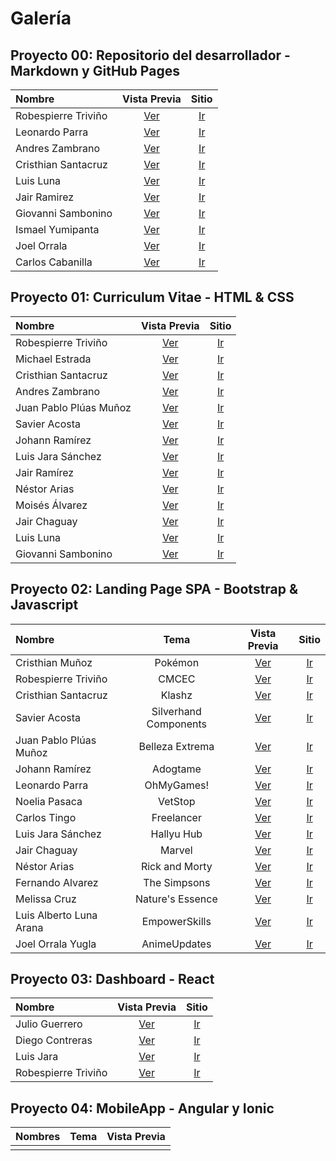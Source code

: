 # Galería

## Proyecto 00: Repositorio del desarrollador - Markdown y GitHub Pages

| Nombre | Vista  Previa | Sitio |
| :----  | :----------: | :---: |
| Robespierre Triviño       | [Ver](imagenes_repositorio/robespierre_trivino.png)  | [Ir](https://robtrivi.github.io/robtrivi/)      				|
| Leonardo Parra       		| [Ver](imagenes_repositorio/leonardo_parra.png)       | [Ir](https://leoparra03.github.io/LeoParra03/)      			|
| Andres Zambrano      		| [Ver](imagenes_repositorio/andres_zambrano.png)      | [Ir](https://ajzambra.github.io/ajzambra/)      				|
| Cristhian Santacruz       | [Ver](imagenes_repositorio/christian_santacruz.png)  | [Ir](https://cristhiansantacruz.github.io/CristhianSantacruz/) |
| Luis Luna       | [Ver](imagenes_repositorio/luis_luna.png)  | [Ir](https://luisluna2307.github.io/luisluna2307/) |
| Jair Ramirez       | [Ver](imagenes_repositorio/jair_ramirez.png)  | [Ir](https://jairrami06.github.io/jairrami06/) |
| Giovanni Sambonino       | [Ver](imagenes_repositorio/giovanni_sambonino.png)  | [Ir](https://giovannisambonino.github.io/GiovanniSambonino/) |
| Ismael Yumipanta       | [Ver](imagenes_repositorio/ismael_yumipanta.png)  | [Ir](https://ismaelyumi.github.io/IsmaelYumi/) |
| Joel Orrala       | [Ver](imagenes_repositorio/joel_orrala.png)  | [Ir](https://joelorrala.github.io/JoelOrrala/) |
| Carlos Cabanilla       | [Ver](imagenes_repositorio/carlos_cabanilla.png)  | [Ir](https://carloscabani.github.io/carloscabani/) |

## Proyecto 01: Curriculum Vitae - HTML & CSS

| Nombre | Vista  Previa | Sitio |
| :----  | :----------: | :---: |
| Robespierre Triviño | [Ver](imagenes_curriculum/robtrivi.github.io.png) | [Ir](https://robtrivi.github.io/curriculum/) |
| Michael Estrada | [Ver](imagenes_curriculum/bryanestrada003.github.io.png) | [Ir](https://bryanestrada003.github.io/curriculum/) |
| Cristhian Santacruz | [Ver](imagenes_curriculum/cristhiansantacruz.github.io.png) | [Ir](https://cristhiansantacruz.github.io/curriculum-cristhian/) |
| Andres Zambrano | [Ver](imagenes_curriculum/ajzambra.github.io.png) | [Ir](https://ajzambra.github.io/CurriculumHTML/) |
| Juan Pablo Plúas Muñoz | [Ver](imagenes_curriculum/jppluas.github.io.png) | [Ir](https://jppluas.github.io/curriculum/) |
| Savier Acosta | [Ver](imagenes_curriculum/savier018.github.io.png) | [Ir](https://savier018.github.io/curriculum/) |
| Johann Ramírez | [Ver](imagenes_curriculum/johrespi.github.io.png) | [Ir](https://johrespi.github.io/Curriculum/) |
| Luis Jara Sánchez | [Ver](imagenes_curriculum/luisenjs.github.io.png) | [Ir](https://luisenjs.github.io/curriculum/) |
| Jair Ramírez | [Ver](imagenes_curriculum/jairrami06.github.io.png) | [Ir](https://jairrami06.github.io/curriculum/) |
| Néstor Arias | [Ver](imagenes_curriculum/niariasve.github.io.png) | [Ir](https://niariasve.github.io/CurriculumVitae/) |
| Moisés Álvarez| [Ver](imagenes_curriculum/mfalvarezd.github.io.png) | [Ir](https://mfalvarezd.github.io/curriculum/) |
| Jair Chaguay | [Ver](imagenes_curriculum/jair-chaguay.github.io.png) | [Ir](https://jair-chaguay.github.io/CurriculumVitae/) |
| Luis Luna | [Ver](imagenes_curriculum/luisluna2307.github.io.png) | [Ir](https://luisluna2307.github.io/curriculum/) |
| Giovanni Sambonino | [Ver](imagenes_curriculum/giovannisambonino.github.io.png) | [Ir](https://giovannisambonino.github.io/curriculum/) |

## Proyecto 02: Landing Page SPA - Bootstrap & Javascript

| Nombre |  Tema  | Vista  Previa | Sitio |
| :----  | :----: | :----------: | :---: |
| Cristhian Muñoz | Pokémon | [Ver](imagenes_landing/cjmunozy.github.io.png) | [Ir](https://cjmunozy.github.io/landing/) |
| Robespierre Triviño | CMCEC | [Ver](imagenes_landing/robtrivi.github.io.png) | [Ir](https://robtrivi.github.io/landing/index.html) |
| Cristhian Santacruz | Klashz | [Ver](imagenes_landing/cristhiansantacruz.github.io.png) | [Ir](https://cristhiansantacruz.github.io/landing/index.html) |
| Savier Acosta | Silverhand Components | [Ver](imagenes_landing/savier018.github.io.png) | [Ir](https://savier018.github.io/landing-page/) |
| Juan Pablo Plúas Muñoz | Belleza Extrema | [Ver](imagenes_landing/jppluas.github.io.png) | [Ir](https://jppluas.github.io/landing/) |
| Johann Ramírez | Adogtame | [Ver](imagenes_landing/johrespi.github.io.png) | [Ir](https://johrespi.github.io/landing/) |
| Leonardo Parra | OhMyGames! | [Ver](imagenes_landing/leoparra03.github.io.png) | [Ir](https://leoparra03.github.io/landing/) |
| Noelia Pasaca | VetStop | [Ver](imagenes_landing/noeliapasaca.github.io.png) | [Ir](https://noeliapasaca.github.io/landing/) |
| Carlos Tingo | Freelancer | [Ver](imagenes_landing/tingocarlos08.github.io.png) | [Ir](https://tingocarlos08.github.io/landing/) |
| Luis Jara Sánchez | Hallyu Hub | [Ver](imagenes_landing/luisenjs.github.io.png) | [Ir](https://luisenjs.github.io/landing/) |
| Jair Chaguay | Marvel | [Ver](imagenes_landing/jair-chaguay.github.io.png) | [Ir](https://jair-chaguay.github.io/landing_Page/) |
| Néstor Arias | Rick and Morty | [Ver](imagenes_landing/niariasve.github.io.png) | [Ir](https://niariasve.github.io/LandingPage/) |
| Fernando Alvarez | The Simpsons | [Ver](imagenes_landing/mfalvarezd.github.io.png) | [Ir](https://mfalvarezd.github.io/landing/) |
| Melissa Cruz | Nature's Essence | [Ver](imagenes_landing/angmcruz.github.io.png) | [Ir](https://angmcruz.github.io/) |
| Luis Alberto Luna Arana | EmpowerSkills | [Ver](imagenes_landing/luisluna2307.github.io.png) | [Ir](https://luisluna2307.github.io/landingPage/joelorrala.github.io) |
| Joel Orrala Yugla | AnimeUpdates | [Ver](imagenes_landing/joelorrala.github.io.png) | [Ir](https://joelorrala.github.io/landing/) |

## Proyecto 03: Dashboard - React

| Nombre | Vista  Previa | Sitio |
| :----  | :----------: | :---: |
| Julio Guerrero | [Ver](imagenes_dashboard/julioguerrero131.github.io.png) | [Ir](https://julioguerrero131.github.io/dashboard_dawm/) |
| Diego Contreras | [Ver](imagenes_dashboard/itsdiegotbg.github.io.png) | [Ir](https://itsdiegotbg.github.io/dashboard/) |
| Luis Jara | [Ver](imagenes_dashboard/luisenjs.github.io.png) | [Ir](https://luisenjs.github.io/dashboard/) |
| Robespierre Triviño | [Ver](imagenes_dashboard/robtrivi.github.io.png) | [Ir](https://robtrivi.github.io/dashboard/) |


## Proyecto 04: MobileApp - Angular y Ionic

| Nombres |  Tema  | Vista  Previa |
| :-----  | :----: | :-----------: | 
|   |  |  | 